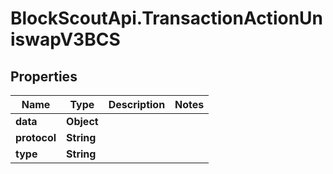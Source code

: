 # BlockScoutApi.TransactionActionUniswapV3BCS

## Properties
Name | Type | Description | Notes
------------ | ------------- | ------------- | -------------
**data** | **Object** |  | 
**protocol** | **String** |  | 
**type** | **String** |  | 
